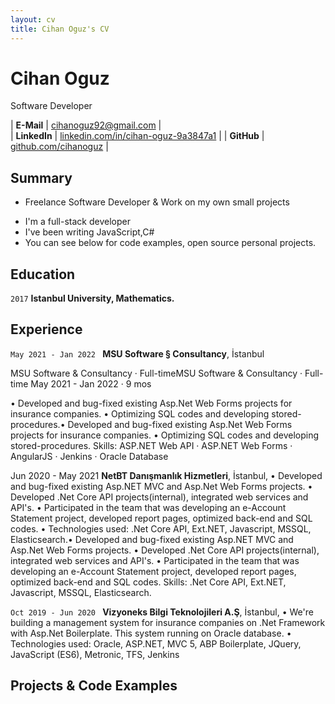 ```yaml
---
layout: cv
title: Cihan Oguz's CV
---
```


# Cihan Oguz
Software Developer

| __E-Mail__   | [cihanoguz92@gmail.com](mailto:cihanoguz92@gmail.com)                              |                      
| __LinkedIn__ | [linkedin.com/in/cihan-oguz-9a3847a1](https://linkedin.com/in/cihan-oguz-9a3847a1) |
| __GitHub__  | [github.com/cihanoguz](https://github.com/cihanoguz)         |

## Summary
* Freelance Software Developer & Work on my own small projects 

- I'm a full-stack developer
- I've been writing JavaScript,C# 
- You can see below for code examples, open source personal projects.

## Education

`2017`
__Istanbul University, Mathematics.__


## Experience

`May 2021 - Jan 2022 `
__MSU Software § Consultancy__, İstanbul

MSU Software & Consultancy · Full-timeMSU Software & Consultancy · Full-time
May 2021 - Jan 2022 · 9 mos

• Developed and bug-fixed existing Asp.Net Web Forms projects for insurance companies.
• Optimizing SQL codes and developing stored-procedures.• Developed and bug-fixed existing Asp.Net Web Forms projects for insurance companies. • Optimizing SQL codes and developing stored-procedures.
Skills: ASP.NET Web API · ASP.NET Web Forms · AngularJS · Jenkins · Oracle Database

Jun 2020 - May 2021 
__NetBT Danışmanlık Hizmetleri__, İstanbul, 
• Developed and bug-fixed existing Asp.NET MVC and Asp.Net Web Forms projects.
• Developed .Net Core API projects(internal), integrated web services and API's.
• Participated in the team that was developing an e-Account Statement project, developed report pages, optimized back-end and SQL codes. 
• Technologies used: .Net Core API, Ext.NET, Javascript, MSSQL, Elasticsearch.• Developed and bug-fixed existing Asp.NET MVC and Asp.Net Web Forms projects. • Developed .Net Core API projects(internal), integrated web services and API's. • Participated in the team that was developing an e-Account Statement project, developed report pages, optimized back-end and SQL codes. 
Skills: .Net Core API, Ext.NET, Javascript, MSSQL, Elasticsearch.


`Oct 2019 - Jun 2020 `
__Vizyoneks Bilgi Teknolojileri A.Ş__, İstanbul,
• We're building a management system for insurance companies on .Net Framework with Asp.Net Boilerplate. This system running on Oracle database.
• Technologies used: Oracle, ASP.NET, MVC 5, ABP Boilerplate, JQuery, JavaScript (ES6), Metronic, TFS, Jenkins


## Projects & Code Examples
